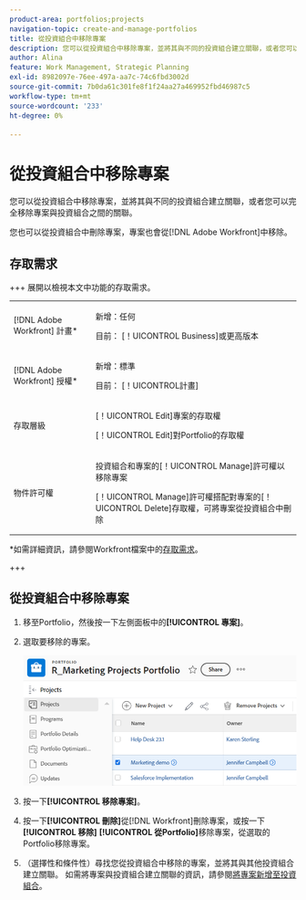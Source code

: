 ```yaml
---
product-area: portfolios;projects
navigation-topic: create-and-manage-portfolios
title: 從投資組合中移除專案
description: 您可以從投資組合中移除專案，並將其與不同的投資組合建立關聯，或者您可以完全移除專案與投資組合之間的關聯。
author: Alina
feature: Work Management, Strategic Planning
exl-id: 8982097e-76ee-497a-aa7c-74c6fbd3002d
source-git-commit: 7b0da61c301fe8f1f24aa27a469952fbd46987c5
workflow-type: tm+mt
source-wordcount: '233'
ht-degree: 0%

---
```


# 從投資組合中移除專案

<!--Audited: 7/2024-->

您可以從投資組合中移除專案，並將其與不同的投資組合建立關聯，或者您可以完全移除專案與投資組合之間的關聯。

您也可以從投資組合中刪除專案，專案也會從[!DNL Adobe Workfront]中移除。

## 存取需求

+++ 展開以檢視本文中功能的存取需求。

<table style="table-layout:auto"> 
 <col> 
 <col> 
 <tbody> 
  <tr> 
   <td role="rowheader">[!DNL Adobe Workfront] 計畫*</td> 
   <td> <p>新增：任何</p>
   <p>目前： [！UICONTROL Business]或更高版本</p> </td> 
  </tr> 
  <tr> 
   <td role="rowheader">[!DNL Adobe Workfront] 授權*</td> 
   <td> <p>新增：標準</p>
   <p>目前： [！UICONTROL計畫] </p> </td> 
  </tr> 
  <tr> 
   <td role="rowheader">存取層級</td> 
   <td> <p>[！UICONTROL Edit]專案的存取權</p> <p>[！UICONTROL Edit]對Portfolio的存取權</p>  </td> 
  </tr> 
  <tr> 
   <td role="rowheader">物件許可權</td> 
   <td> <p>投資組合和專案的[！UICONTROL Manage]許可權以移除專案</p>
   <p>[！UICONTROL Manage]許可權搭配對專案的[！UICONTROL Delete]存取權，可將專案從投資組合中刪除</p> </td> 
  </tr> 
 </tbody> 
</table>

*如需詳細資訊，請參閱Workfront檔案中的[存取需求](/help/quicksilver/administration-and-setup/add-users/access-levels-and-object-permissions/access-level-requirements-in-documentation.md)。

+++

## 從投資組合中移除專案

1. 移至Portfolio，然後按一下左側面板中的&#x200B;**[!UICONTROL 專案]**。
1. 選取要移除的專案。 

   ![](assets/nwe-remove-projects-button-inside-portfolio-350x141.png)

1. 按一下&#x200B;**[!UICONTROL 移除專案]**。
1. 按一下&#x200B;**[!UICONTROL 刪除]**&#x200B;從[!DNL Workfront]刪除專案，或按一下&#x200B;**[!UICONTROL 移除]** **[!UICONTROL 從Portfolio]**&#x200B;移除專案，從選取的Portfolio移除專案。

1. （選擇性和條件性）尋找您從投資組合中移除的專案，並將其與其他投資組合建立關聯。 如需將專案與投資組合建立關聯的資訊，請參閱[將專案新增至投資組合](../../../manage-work/portfolios/create-and-manage-portfolios/add-projects-to-portfolios.md)。
